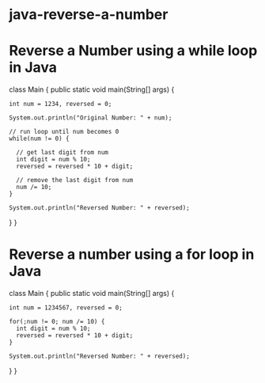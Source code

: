 # java-reverse-a-number
# Reverse a Number using a while loop in Java
class Main {
  public static void main(String[] args) {

    int num = 1234, reversed = 0;
    
    System.out.println("Original Number: " + num);

    // run loop until num becomes 0
    while(num != 0) {
    
      // get last digit from num
      int digit = num % 10;
      reversed = reversed * 10 + digit;

      // remove the last digit from num
      num /= 10;
    }

    System.out.println("Reversed Number: " + reversed);
  }
}

# Reverse a number using a for loop in Java
class Main {
  public static void main(String[] args) {
    
    int num = 1234567, reversed = 0;

    for(;num != 0; num /= 10) {
      int digit = num % 10;
      reversed = reversed * 10 + digit;
    }

    System.out.println("Reversed Number: " + reversed);
  }
}
